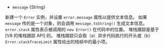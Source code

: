 
* `message` {String}

新建一个 `Error` 实例，并设置 `error.message` 属性以提供文本信息。
如果 `message` 传的是一个对象，则会调用 `message.toString()` 生成文本信息。
`error.stack` 属性表示被调用的 `new Error()` 在代码中的位置。
堆栈跟踪是基于 [V8 的堆栈跟踪 API] 的。
堆栈跟踪只会取（a）异步代码执行的开头或（b）`Error.stackTraceLimit` 属性给出的栈帧中的最小项。

